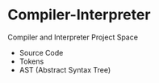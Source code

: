 # Compiler-Interpreter
Compiler and Interpreter Project Space

- Source Code
- Tokens
- AST (Abstract Syntax Tree)
